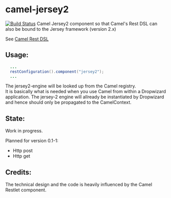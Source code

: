 # camel-jersey2
[![Build Status](https://api.travis-ci.org/rvs-fluid-it/camel-jersey2.svg)](https://travis-ci.org/rvs-fluid-it/camel-jersey2)
Camel Jersey2 component so that Camel's Rest DSL can also be bound to the Jersey framework (version 2.x)

See [Camel Rest DSL](http://camel.apache.org/rest-dsl.html)

Usage:
------

```java
  ... 
  restConfiguration().component("jersey2");
  ...
```  

The jersey2-engine will be looked up from the Camel registry.   
It is basically what is needed when you use Camel from within a Dropwizard application. The jersey-2 engine  will allready be instantiated by Dropwizard and hence should only be propagated to the CamelContext.
 
State:
------
Work in progress.
  
Planned for version 0.1-1:
* Http post
* Http get

Credits:
--------
The technical design and the code is heavily influenced by the Camel Restlet component. 
